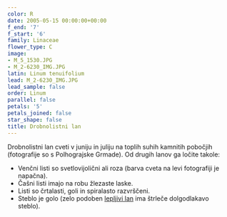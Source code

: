 ```yaml
---
color: R
date: 2005-05-15 00:00:00+00:00
f_end: '7'
f_start: '6'
family: Linaceae
flower_type: C
image:
- M_5_1530.JPG
- M_2-6230_IMG.JPG
latin: Linum tenuifolium
lead: M_2-6230_IMG.JPG
lead_sample: false
order: Linum
parallel: false
petals: '5'
petals_joined: false
star_shape: false
title: Drobnolistni lan
---
```

Drobnolistni lan cveti v juniju in juliju na toplih suhih kamnitih pobočjih (fotografije so s Polhograjske Grmade). Od drugih lanov ga ločite takole:

-   Venčni listi so svetlovijolični ali roza (barva cveta na levi fotografiji je napačna).
-   Čašni listi imajo na robu žlezaste laske.
-   Listi so črtalasti, goli in spiralasto razvrščeni.
-   Steblo je golo (zelo podoben [lepljivi lan](../linumviscosum/) ima štrleče dolgodlakavo steblo).
